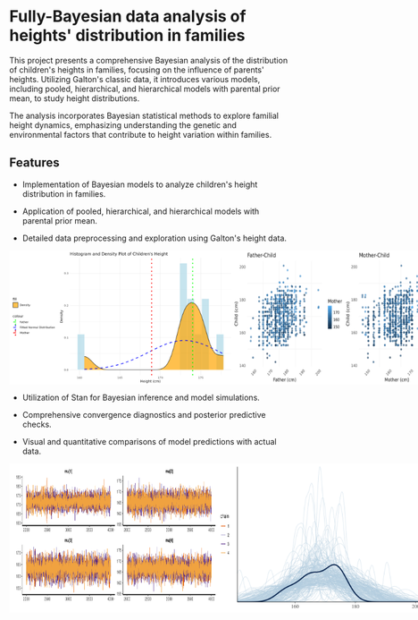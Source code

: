 # Fully-Bayesian data analysis of heights' distribution in families

This project presents a comprehensive Bayesian analysis of the distribution of children's heights in families, focusing on the influence of parents' heights. Utilizing Galton's classic data, it introduces various models, including pooled, hierarchical, and hierarchical models with parental prior mean, to study height distributions. 

The analysis incorporates Bayesian statistical methods to explore familial height dynamics, emphasizing understanding the genetic and environmental factors that contribute to height variation within families.

## Features

- Implementation of Bayesian models to analyze children's height distribution in families.


- Application of pooled, hierarchical, and hierarchical models with parental prior mean.
- Detailed data preprocessing and exploration using Galton's height data.

<div style="display: flex; justify-content: space-between;">
    <img src="images/height_plot.png" alt="Correlation matrix" title="One family analysis" width="400"/>
    <img src="images/combined_intro.png" alt="Plotted PCA" title="Correlation of children's height with parent's" width="400"/>
</div>


- Utilization of Stan for Bayesian inference and model simulations.

- Comprehensive convergence diagnostics and posterior predictive checks.
- Visual and quantitative comparisons of model predictions with actual data.

<div style="display: flex; justify-content: space-between;">
    <img src="images/hierchain.png" alt="Correlation matrix" title="Convergence of MCMC" width="400"/>
    <img src="images/kernelp.png" alt="Plotted PCA" title="Predictive checks" width="400"/>
</div>


